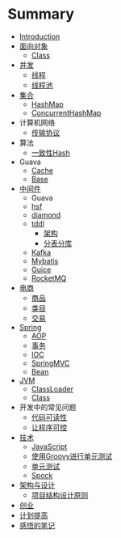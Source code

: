 # Summary

* [Introduction](README.md)
* [面向对象](面向对象.md)
   * [Class](Class.md)
* [并发](并发.md)
   * [线程](线程.md)
   * [线程池](线程池.md)
* [集合](集合.md)
   * [HashMap](HashMap.md)
   * [ConcurrentHashMap](ConcurrentHashMap.md)
* 计算机网络
   * [传输协议](传输协议.md)
* 算法
   * [一致性Hash](算法/一致性Hash.md)
* Guava
   * [Cache](Cache.md)
   * [Base](base.md)
* [中间件](中间件/中间件.md)
   * Guava
   * [hsf](中间件/hsf.md)
   * [diamond](中间件/diamond.md)
   * [tddl](中间件/tddl.md)
       * [架构](架构.md)
       * [分表分库](分表分库.md)
   * [Kafka](中间件/Kafka.md)
   * [Mybatis](中间件/Mybatis.md)
   * [Guice](Guice/Guice.md)
   * [RocketMQ](中间件/RocketMQ.md)
* [电商](电商/电商.md)
   * [商品](电商/商品.md)
   * [类目](电商/类目.md)
   * [交易](交易.md)
* [Spring](Spring/README.md)
   * [AOP](Spring/AOP.md)
   * [事务](Spring/事务.md)
   * [IOC](Spring/IOC.md)
   * [SpringMVC](Spring/SpringMVC.md)
   * [Bean](Spring/Bean.md)
* [JVM](JVM/README.md)
   * [ClassLoader](JVM/ClassLoader.md)
   * [Class](JVM/Class.md)
* 开发中的常见问题
   * [代码可读性](开发中常见问题/代码可读性.md)
   * [让程序可控](开发中常见问题/让程序可控.md)
* [技术](技术/技术.md)
   * [JavaScript](javascript.md)
   * [使用Groovy进行单元测试](技术/使用Groovy进行单元测试.md)
   * [单元测试](技术/单元测试.md)
   * [Spock](技术/Spock.md)
* [架构与设计](架构与设计.md)
   * [项目结构设计原则](架构与设计/项目结构设计原则.md)
* [创业](创业.md)
* [计划提高](计划提高.md)
* [感悟的笔记](感悟的笔记.md)

